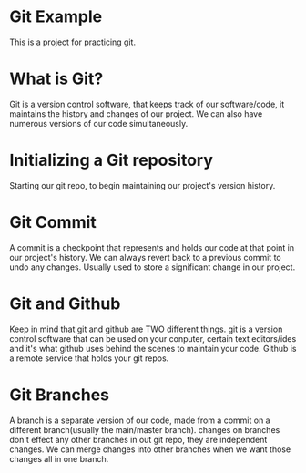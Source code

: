 # Git Example
This is a project for practicing git.

# What is Git?
Git is a version control software, that keeps track of our software/code, it maintains the history and changes of our project. We can also have numerous versions of our code simultaneously.

# Initializing a Git repository
Starting our git repo, to begin maintaining our project's version history.

# Git Commit
A commit is a checkpoint that represents and holds our code at that point in our project's history. We can always revert back to a previous commit to undo any changes. Usually used to store a significant change in our project.

# Git and Github
Keep in mind that git and github are TWO different things. git is a version control software that can be used on your conputer, certain text editors/ides and it's what github uses behind the scenes to maintain your code. Github is a remote service that holds your git repos.

# Git Branches
A branch is a separate version of our code, made from a commit on a different branch(usually the main/master branch). changes on branches don't effect any other branches in out git repo, they are independent changes. We can merge changes into other branches when we want those changes all in one branch.